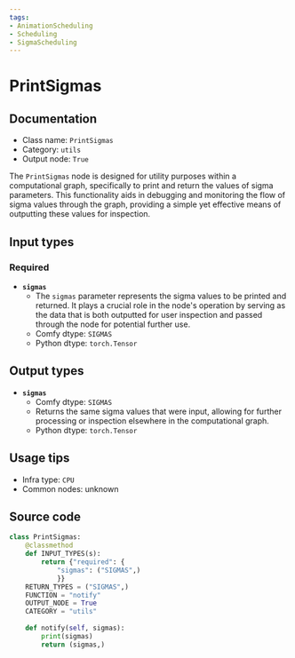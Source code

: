 ```yaml
---
tags:
- AnimationScheduling
- Scheduling
- SigmaScheduling
---
```


# PrintSigmas
## Documentation
- Class name: `PrintSigmas`
- Category: `utils`
- Output node: `True`

The `PrintSigmas` node is designed for utility purposes within a computational graph, specifically to print and return the values of sigma parameters. This functionality aids in debugging and monitoring the flow of sigma values through the graph, providing a simple yet effective means of outputting these values for inspection.
## Input types
### Required
- **`sigmas`**
    - The `sigmas` parameter represents the sigma values to be printed and returned. It plays a crucial role in the node's operation by serving as the data that is both outputted for user inspection and passed through the node for potential further use.
    - Comfy dtype: `SIGMAS`
    - Python dtype: `torch.Tensor`
## Output types
- **`sigmas`**
    - Comfy dtype: `SIGMAS`
    - Returns the same sigma values that were input, allowing for further processing or inspection elsewhere in the computational graph.
    - Python dtype: `torch.Tensor`
## Usage tips
- Infra type: `CPU`
- Common nodes: unknown


## Source code
```python
class PrintSigmas:
    @classmethod
    def INPUT_TYPES(s):
        return {"required": {
            "sigmas": ("SIGMAS",)
            }}
    RETURN_TYPES = ("SIGMAS",)
    FUNCTION = "notify"
    OUTPUT_NODE = True
    CATEGORY = "utils"
    
    def notify(self, sigmas):
        print(sigmas)
        return (sigmas,)

```

